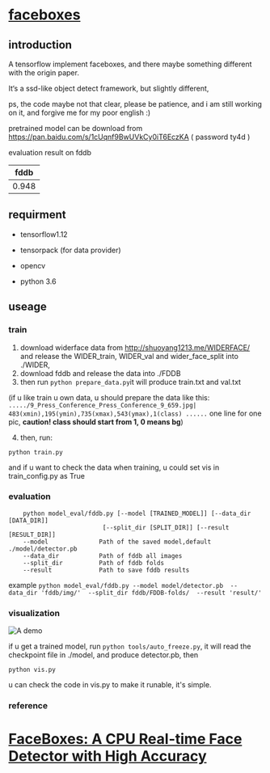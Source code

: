 # [faceboxes](https://arxiv.org/abs/1708.05234)

## introduction

A tensorflow implement faceboxes, and there maybe something different with the origin paper.

It‘s a ssd-like object detect framework, but slightly different,

ps, the code maybe not that clear, please be patience, and i am still working on it, and forgive me for my poor english :)

pretrained model can be download from
https://pan.baidu.com/s/1cUqnf9BwUVkCy0iT6EczKA ( password ty4d )


evaluation result on fddb

| fddb   |
| :------: | 
|  0.948 | 



## requirment

+ tensorflow1.12  

+ tensorpack (for data provider)

+ opencv

+ python 3.6

## useage

### train
1. download widerface data from http://shuoyang1213.me/WIDERFACE/
and release the WIDER_train, WIDER_val and wider_face_split into ./WIDER, 
2. download fddb and release the data into ./FDDB
3. then run
```python prepare_data.py```it will produce train.txt and val.txt

(if u like train u own data, u should prepare the data like this:
`...../9_Press_Conference_Press_Conference_9_659.jpg| 483(xmin),195(ymin),735(xmax),543(ymax),1(class) ......` 
one line for one pic, **caution! class should start from 1, 0 means bg**)

4. then, run:

`python train.py`


and if u want to check the data when training, u could set vis in train_config.py as True


### evaluation

```
    python model_eval/fddb.py [--model [TRAINED_MODEL]] [--data_dir [DATA_DIR]]
                          [--split_dir [SPLIT_DIR]] [--result [RESULT_DIR]]
    --model              Path of the saved model,default ./model/detector.pb
    --data_dir           Path of fddb all images
    --split_dir          Path of fddb folds
    --result             Path to save fddb results
 ```
    
example `python model_eval/fddb.py --model model/detector.pb 
                                    --data_dir 'fddb/img/' 
                                    --split_dir fddb/FDDB-folds/ 
                                    --result 'result/' `


### visualization
![A demo](https://github.com/610265158/dsfd_tensorflow/blob/master/res_screenshot_11.05.2019.png)

if u get a trained model, run `python tools/auto_freeze.py`, it will read the checkpoint file in ./model, and produce detector.pb, then

`python vis.py`

u can check the code in vis.py to make it runable, it's simple.
### reference
# [FaceBoxes: A CPU Real-time Face Detector with High Accuracy](https://arxiv.org/abs/1708.05234)

